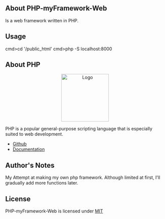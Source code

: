 ## About PHP-myFramework-Web

Is a web framework written in PHP.

## Usage

cmd>cd '/public_html'
cmd>php -S localhost:8000

## About PHP

<p align="center"><img src="https://i.imgur.com/zyHWMJU.png" width="150px" height="auto" alt="Logo"></a></p>

<p>PHP is a popular general-purpose scripting language that is especially suited to web development.</p>

* [Github](https://github.com/php)
* [Documentation](https://www.php.net/docs.php)

## Author's Notes

My Attempt at making my own php framework. Although limited at first, I'll gradually add more functions later.

## License

PHP-myFramework-Web is licensed under [MIT](https://choosealicense.com/licenses/mit/)
